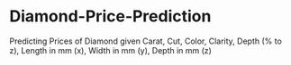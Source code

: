 # Diamond-Price-Prediction
Predicting Prices of Diamond given Carat, Cut, Color, Clarity, Depth (% to z), Length in mm (x), Width in mm (y), Depth in mm (z)
